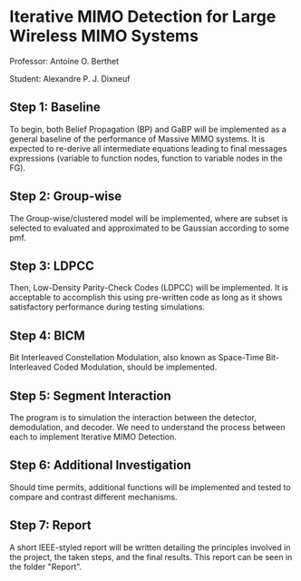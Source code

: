 # Iterative MIMO Detection for Large Wireless MIMO Systems
Professor: Antoine O. Berthet

Student: Alexandre P. J. Dixneuf 

Step 1: Baseline
------------

To begin, both Belief Propagation (BP) and GaBP will be implemented as a general baseline of the performance of Massive 
MIMO systems. It is expected to re-derive all intermediate equations leading to final messages expressions 
(variable to function nodes, function to variable nodes in the FG).

Step 2: Group-wise
------------

The Group-wise/clustered model will be implemented, where are subset is selected to evaluated and approximated 
to be Gaussian according to some pmf.

Step 3: LDPCC
------------

Then, Low-Density Parity-Check Codes (LDPCC) will be implemented. It is acceptable to accomplish this using pre-written
code as long as it shows satisfactory performance during testing simulations.

Step 4: BICM
------------

Bit Interleaved Constellation Modulation, also known as Space-Time Bit-Interleaved Coded Modulation, should be
implemented.

Step 5: Segment Interaction
------------

The program is to simulation the interaction between the detector, demodulation, and decoder. We need to understand 
the process between each to implement Iterative MIMO Detection.

Step 6: Additional Investigation
------------

Should time permits, additional functions will be implemented and tested to compare and contrast different mechanisms.


Step 7: Report
--------

A short IEEE-styled report will be written detailing the principles involved in the project, the taken steps, and 
the final results. This report can be seen in the folder "Report".